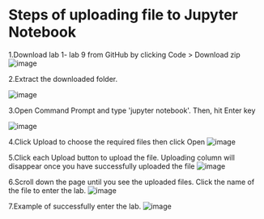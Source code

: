 # Steps of uploading file to Jupyter Notebook
1.Download lab 1- lab 9 from GitHub by clicking Code > Download zip
![image](https://user-images.githubusercontent.com/96506052/167974758-e9a94201-c682-4e63-8e81-7342dcc43b0c.png)

2.Extract the downloaded folder.

![image](https://user-images.githubusercontent.com/96506052/167972502-1d2784d5-89a5-493b-87d7-0f841261728e.png)


3.Open Command Prompt and type 'jupyter notebook'. Then, hit Enter key

![image](https://user-images.githubusercontent.com/96506052/167972668-65ba909b-f476-49b7-ab36-07cdb704b535.png)


4.Click Upload to choose the required files then click Open
![image](https://user-images.githubusercontent.com/96506052/167975153-4e30b458-64d2-4030-9eeb-16d33cd7e131.png)


5.Click each Upload button to upload the file. Uploading column will disappear once you have successfully uploaded the file
![image](https://user-images.githubusercontent.com/96506052/167828090-ff2b5dfa-2b5e-4660-8d80-58c6cd60d799.png)


6.Scroll down the page until you see the uploaded files. Click the name of the file to enter the lab.
![image](https://user-images.githubusercontent.com/96506052/167828567-0a3c2a4b-35fa-489d-ab64-9d9ed9791d2b.png)


7.Example of successfully enter the lab. 
![image](https://user-images.githubusercontent.com/96506052/167829887-514d1347-1c29-4e52-8e2a-60d28b132547.png)
